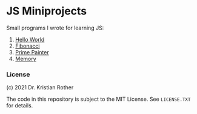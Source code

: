 
# JS Miniprojects

Small programs I wrote for learning JS:

1. [Hello World](01-hello-world/hello.html)
2. [Fibonacci](02-fibonacci/fibo.html)
3. [Prime Painter](03-primes/primes.html)
4. [Memory](04-memory/memory.html)


### License

(c) 2021 Dr. Kristian Rother

The code in this repository is subject to the MIT License.
See `LICENSE.TXT` for details.
